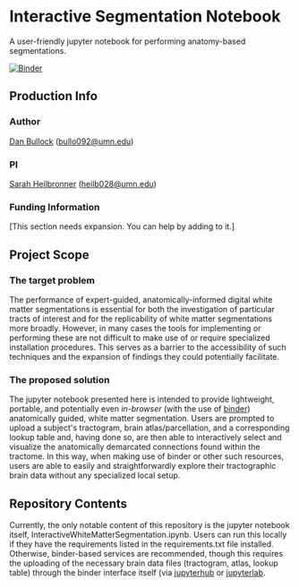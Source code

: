# Interactive Segmentation Notebook
A user-friendly jupyter notebook for performing anatomy-based segmentations.

[![Binder](https://mybinder.org/badge_logo.svg)](https://mybinder.org/v2/gh/DanNBullock/interactiveWMSegmentation/master?filepath=InteractiveWhiteMatterSegmentation.ipynb)

## Production Info

### Author
[Dan Bullock](https://github.com/DanNBullock/) (bullo092@umn.edu)

### PI
[Sarah Heilbronner](https://med.umn.edu/bio/department-of-neuroscience/sarah-heilbronner) (heilb028@umn.edu)

### Funding Information
[This section needs expansion. You can help by adding to it.]

## Project Scope

### The target problem
The performance of expert-guided, anatomically-informed digital white matter segmentations is essential for both the investigation of particular tracts of interest and for the replicability of white matter segmentations more broadly.  However, in many cases the tools for implementing or performing these are not difficult to make use of or require specialized installation procedures.  This serves as a barrier to the accessibility of such techniques and the expansion of findings they could potentially facilitate.

### The proposed solution
The jupyter notebook presented here is intended to provide lightweight, portable, and potentially even _in-browser_ (with the use of [binder](https://mybinder.org)) anatomically guided, white matter segmentation.  Users are prompted to upload a subject's tractogram, brain atlas/parcellation, and a corresponding lookup table and, having done so, are then able to interactively select and visualize the anatomically demarcated connections found within the tractome.  In this way, when making use of binder or other such resources, users are able to easily and straightforwardly explore their tractographic brain data without any specialized local setup.

## Repository Contents
Currently, the only notable content of this repository is the jupyter notebook itself, InteractiveWhiteMatterSegmentation.ipynb.  Users can run this locally if they have the requirements listed in the requirements.txt file installed.  Otherwise, binder-based services are recommended, though this requires the uploading of the necessary brain data files (tractogram, atlas, lookup table) through the binder interface itself (via [jupyterhub](https://tljh.jupyter.org/en/latest/howto/content/add-data.html) or [jupyterlab](https://jupyterlab.readthedocs.io/en/stable/user/files.html).
